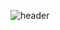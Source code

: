 ![header](https://capsule-render.vercel.app/api?type=waving&color=auto&height=300&section=header&text=Francis%20Gorreon&fontSize=90)

<!--
**gorreonfrancis/gorreonfrancis** is a ✨ _special_ ✨ repository because its `README.md` (this file) appears on your GitHub profile.

Here are some ideas to get you started:

- 🔭 I’m currently working on ...
- 🌱 I’m currently learning ...
- 👯 I’m looking to collaborate on ...
- 🤔 I’m looking for help with ...
- 💬 Ask me about ...
- 📫 How to reach me: ...
- 😄 Pronouns: ...
- ⚡ Fun fact: ...
-->
